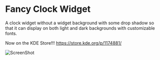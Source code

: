 # Fancy Clock Widget
A clock widget without a widget background with some drop shadow so that it can display on both light and dark backgrounds with customizable fonts. 

Now on the KDE Store!!!
https://store.kde.org/p/1174881/

![ScreenShot](https://raw.githubusercontent.com/tjaart/plasma-fancy-clock/master/screenshots/plasma-default-wall.png)
